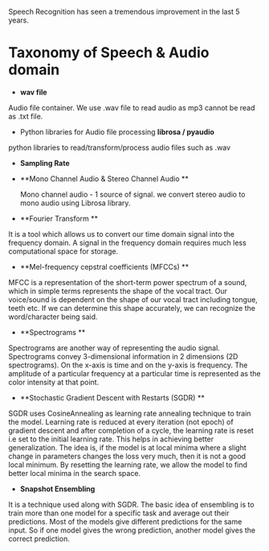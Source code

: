 Speech Recognition has seen a tremendous improvement in the last 5 years.


# Taxonomy of Speech & Audio domain
* **wav file** 

Audio file container. We use .wav file to read audio as mp3 cannot be read as .txt file. 

* Python libraries for Audio file processing  **librosa / pyaudio**

python libraries to read/transform/process audio files such as .wav

* **Sampling Rate** 

* **Mono Channel Audio & Stereo Channel Audio ** 

  Mono channel audio - 1 source of signal. we convert stereo audio to mono audio using Librosa library.

* **Fourier Transform **

It is a tool which allows us to convert our time domain signal into the frequency domain. A signal in the frequency domain requires much less computational space for storage.

* **Mel-frequency cepstral coefficients (MFCCs) **

MFCC is a representation of the short-term power spectrum of a sound, which in simple terms represents the shape of the vocal tract. Our voice/sound is dependent on the shape of our vocal tract including tongue, teeth etc. If we can determine this shape accurately, we can recognize the word/character being said.

* **Spectrograms **

Spectrograms are another way of representing the audio signal. Spectrograms convey 3-dimensional information in 2 dimensions (2D spectrograms). On the x-axis is time and on the y-axis is frequency. The amplitude of a particular frequency at a particular time is represented as the color intensity at that point.

* **Stochastic Gradient Descent with Restarts (SGDR) **

SGDR uses CosineAnnealing as learning rate annealing technique to train the model. Learning rate is reduced at every iteration (not epoch) of gradient descent and after completion of a cycle, the learning rate is reset i.e set to the initial learning rate. This helps in achieving better generalization. The idea is, if the model is at local minima where a slight change in parameters changes the loss very much, then it is not a good local minimum. By resetting the learning rate, we allow the model to find better local minima in the search space.

* **Snapshot Ensembling** 

It is a technique used along with SGDR. The basic idea of ensembling is to train more than one model for a specific task and average out their predictions. Most of the models give different predictions for the same input. So if one model gives the wrong prediction, another model gives the correct prediction.

